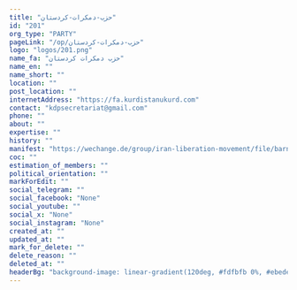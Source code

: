 ```yaml
---
title: "حزب-دمکرات-کردستان"
id: "201"
org_type: "PARTY"
pageLink: "/op/حزب-دمکرات-کردستان"
logo: "logos/201.png"
name_fa: "حزب دمکرات کردستان"
name_en: ""
name_short: ""
location: ""
post_location: ""
internetAddress: "https://fa.kurdistanukurd.com"
contact: "kdpsecretariat@gmail.com"
phone: ""
about: ""
expertise: ""
history: ""
manifest: "https://wechange.de/group/iran-liberation-movement/file/barnmeasasnamefa-2pdf/download/barnmeasasnameFA.-2.pdf"
coc: ""
estimation_of_members: ""
political_orientation: ""
markForEdit: ""
social_telegram: ""
social_facebook: "None"
social_youtube: ""
social_x: "None"
social_instagram: "None"
created_at: ""
updated_at: ""
mark_for_delete: ""
delete_reason: ""
deleted_at: ""
headerBg: "background-image: linear-gradient(120deg, #fdfbfb 0%, #ebedee 100%);"
---
```

